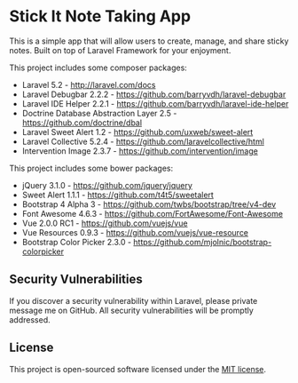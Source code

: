 # Stick It Note Taking App

This is a simple app that will allow users to create, manage, and share sticky notes. Built on top of Laravel Framework for your enjoyment.

This project includes some composer packages:

- Laravel 5.2 - http://laravel.com/docs
- Laravel Debugbar 2.2.2 - https://github.com/barryvdh/laravel-debugbar
- Laravel IDE Helper 2.2.1 - https://github.com/barryvdh/laravel-ide-helper
- Doctrine Database Abstraction Layer 2.5 - https://github.com/doctrine/dbal
- Laravel Sweet Alert 1.2 - https://github.com/uxweb/sweet-alert 
- Laravel Collective 5.2.4 - https://github.com/laravelcollective/html
- Intervention Image 2.3.7 - https://github.com/intervention/image

This project includes some bower packages:

- jQuery 3.1.0 - https://github.com/jquery/jquery
- Sweet Alert 1.1.1 - https://github.com/t4t5/sweetalert 
- Bootstrap 4 Alpha 3 - https://github.com/twbs/bootstrap/tree/v4-dev
- Font Awesome 4.6.3 - https://github.com/FortAwesome/Font-Awesome
- Vue 2.0.0 RC1 - https://github.com/vuejs/vue 
- Vue Resources 0.9.3 - https://github.com/vuejs/vue-resource 
- Bootstrap Color Picker 2.3.0 - https://github.com/mjolnic/bootstrap-colorpicker

## Security Vulnerabilities

If you discover a security vulnerability within Laravel, please private message me on GitHub. All security vulnerabilities will be promptly addressed.

## License

This project is open-sourced software licensed under the [MIT license](http://opensource.org/licenses/MIT).
